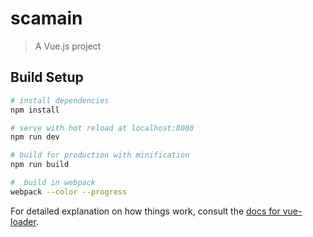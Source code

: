 # scamain

> A Vue.js project

## Build Setup

``` bash
# install dependencies
npm install

# serve with hot reload at localhost:8080
npm run dev

# build for production with minification
npm run build

#  build in webpack
webpack --color --progress

```

For detailed explanation on how things work, consult the [docs for vue-loader](http://vuejs.github.io/vue-loader).
